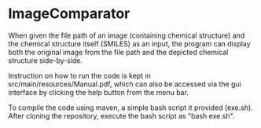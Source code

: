 # ImageComparator
When given the file path of an image (containing chemical structure) and the chemical structure itself (SMILES) as an input, the program can display both the original image from the file path and the depicted chemical structure side-by-side.

Instruction on how to run the code is kept in src/main/resources/Manual.pdf, which can also be accessed via the gui interface by clicking the help button from the menu bar.

To compile the code using maven, a simple bash script it provided (exe.sh). After cloning the repository, execute the bash script as "bash exe.sh".
